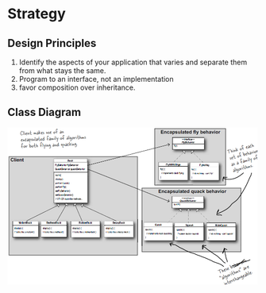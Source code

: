 # Strategy

## Design Principles
1. Identify the aspects of your application that varies and separate them from what stays the same.
2. Program to an interface, not an implementation
3. favor composition over inheritance.

## Class Diagram

![Class diagram](../images/strategy.png)